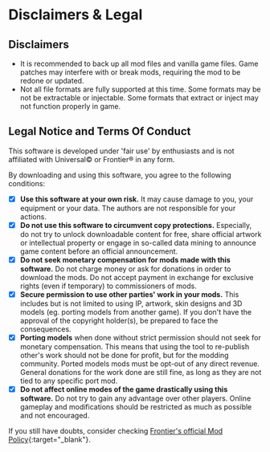 # Disclaimers & Legal

## Disclaimers

- It is recommended to back up all mod files and vanilla game files. Game patches may interfere with or break mods, requiring the mod to be redone or updated. 
- Not all file formats are fully supported at this time. Some formats may be not be extractable or injectable. Some formats that extract or inject may not function properly in game.

## Legal Notice and Terms Of Conduct

This software is developed under 'fair use' by enthusiasts and is not affiliated with Universal© or Frontier® in any form.

By downloading and using this software, you agree to the following conditions:

- [x] **Use this software at your own risk.** It may cause damage to you, your equipment or your data. The authors are not responsible for your actions.
- [x] **Do not use this software to circumvent copy protections.** Especially, do not try to unlock downloadable content for free, share official artwork or intellectual property or engage in so-called data mining to announce game content before an official announcement.
- [x] **Do not seek monetary compensation for mods made with this software.** Do not charge money or ask for donations in order to download the mods. Do not accept payment in exchange for exclusive rights (even if temporary) to commissioners of mods.
- [x] **Secure permission to use other parties' work in your mods.** This includes but is not limited to using IP, artwork, skin designs and 3D models (eg. porting models from another game). If you don't have the approval of the copyright holder(s), be prepared to face the consequences.
- [x] **Porting models** when done without strict permission should not seek for monetary compensation. This means that using the tool to re-publish other's work should not be done for profit, but for the modding community. Ported models mods must be opt-out of any direct revenue. General donations for the work done are still fine, as long as they are not tied to any specific port mod.
- [x] **Do not affect online modes of the game drastically using this software.** Do not try to gain any advantage over other players. Online gameplay and modifications should be restricted as much as possible and not encouraged.

If you still have doubts, consider checking [Frontier's official Mod Policy](https://workshop.frontierstore.net/mod-policy){:target="_blank"}.
